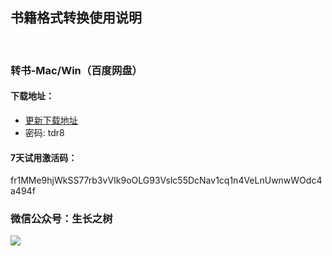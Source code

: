 
## 书籍格式转换使用说明
<br>

### 转书-Mac/Win（百度网盘）

#### 下载地址：
- [更新下载地址]( https://pan.baidu.com/s/1NWA4gAun6jSfyvDueXg6Gw)
- 密码: tdr8

#### 7天试用激活码：
<g>fr1MMe9hjWkSS77rb3vVIk9oOLG93Vslc55DcNav1cq1n4VeLnUwnwWOdc4a494f

### 微信公众号：生长之树
![](https://jasonmin.github.io/newsky/assets/qrcode_for.jpg)



<head>
    <link rel="stylesheet" type="text/css" href="style.css">
</head>